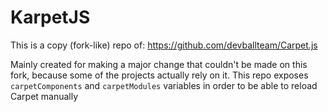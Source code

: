 # KarpetJS

This is a copy (fork-like) repo of:
https://github.com/devballteam/Carpet.js

Mainly created for making a major change that couldn't be made on this fork, because some of the projects actually rely on it.
This repo exposes `carpetComponents` and `carpetModules` variables in order to be able to reload Carpet manually